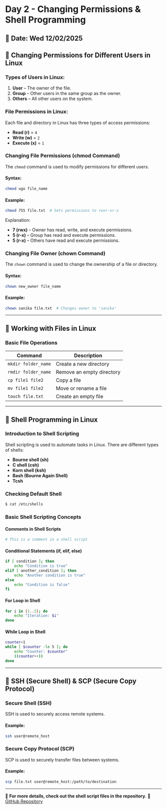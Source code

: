 # Day 2 - Changing Permissions & Shell Programming

## 📅 Date: Wed 12/02/2025

## 🔹 Changing Permissions for Different Users in Linux

### **Types of Users in Linux:**
1. **User** – The owner of the file.
2. **Group** – Other users in the same group as the owner.
3. **Others** – All other users on the system.

### **File Permissions in Linux:**
Each file and directory in Linux has three types of access permissions:
- **Read (r)** = `4`
- **Write (w)** = `2`
- **Execute (x)** = `1`

### **Changing File Permissions (chmod Command)**
The `chmod` command is used to modify permissions for different users.

#### **Syntax:**
```bash
chmod ugo file_name
```

#### **Example:**
```bash
chmod 755 file.txt  # Sets permissions to rwxr-xr-x
```
Explanation:
- **7 (rwx)** – Owner has read, write, and execute permissions.
- **5 (r-x)** – Group has read and execute permissions.
- **5 (r-x)** – Others have read and execute permissions.

### **Changing File Owner (chown Command)**
The `chown` command is used to change the ownership of a file or directory.

#### **Syntax:**
```bash
chown new_owner file_name
```

#### **Example:**
```bash
chown sanika file.txt  # Changes owner to 'sanika'
```

---

## 🔹 Working with Files in Linux

### **Basic File Operations**
| Command | Description |
|---------|-------------|
| `mkdir folder_name` | Create a new directory |
| `rmdir folder_name` | Remove an empty directory |
| `cp file1 file2` | Copy a file |
| `mv file1 file2` | Move or rename a file |
| `touch file.txt` | Create an empty file |

---

## 🔹 Shell Programming in Linux

### **Introduction to Shell Scripting**
Shell scripting is used to automate tasks in Linux. There are different types of shells:
- **Bourne shell (sh)**
- **C shell (csh)**
- **Korn shell (ksh)**
- **Bash (Bourne Again Shell)**
- **Tcsh**

### **Checking Default Shell**
```bash
$ cat /etc/shells
```

### **Basic Shell Scripting Concepts**

#### **Comments in Shell Scripts**
```bash
# This is a comment in a shell script
```

#### **Conditional Statements (if, elif, else)**
```bash
if [ condition ]; then
    echo "Condition is true"
elif [ another_condition ]; then
    echo "Another condition is true"
else
    echo "Condition is false"
fi
```

#### **For Loop in Shell**
```bash
for i in {1..5}; do
    echo "Iteration: $i"
done
```

#### **While Loop in Shell**
```bash
counter=1
while [ $counter -le 5 ]; do
    echo "Counter: $counter"
    ((counter++))
done
```

---

## 🔹 SSH (Secure Shell) & SCP (Secure Copy Protocol)
### **Secure Shell (SSH)**
SSH is used to securely access remote systems.

#### **Example:**
```bash
ssh user@remote_host
```

### **Secure Copy Protocol (SCP)**
SCP is used to securely transfer files between systems.

#### **Example:**
```bash
scp file.txt user@remote_host:/path/to/destination
```

---

📌 **For more details, check out the shell script files in the repository.**
🔗 [GitHub Repository](https://github.com/sanikac27/TechSaksham_Training/tree/main/Day02_ShellProgramming)

